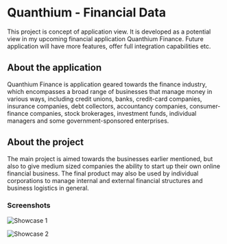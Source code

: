 # Quanthium - Financial Data

This project is concept of application view. It is developed as a potential view in my upcoming financial application Quanthium Finance. Future application will have more features, offer full integration capabilities etc. 

## About the application

Quanthium Finance is application geared towards the finance industry, which encompasses a broad range of businesses that manage money in various ways, including credit unions, banks, credit-card companies, insurance companies, debt collectors, accountancy companies, consumer-finance companies, stock brokerages, investment funds, individual managers and some government-sponsored enterprises.

## About the project

The main project is aimed towards the businesses earlier mentioned, but also to give medium sized companies the ability to start up their own online financial business. The final product may also be used by individual corporations to manage internal and external financial structures and business logistics in general.



### Screenshots

![Showcase 1](https://github.com/christerjohansson/quanthium-diagrams/screens/showcase1.png)


![Showcase 2](https://github.com/christerjohansson/quanthium-diagrams/screens/showcase2.png)